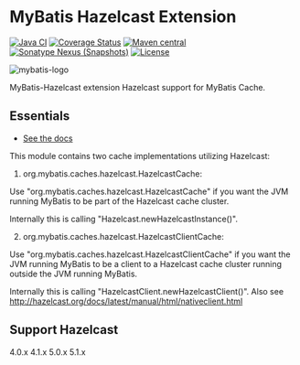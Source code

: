 MyBatis Hazelcast Extension
===========================

[![Java CI](https://github.com/mybatis/hazelcast-cache/actions/workflows/ci.yaml/badge.svg)](https://github.com/mybatis/hazelcast-cache/actions/workflows/ci.yaml)
[![Coverage Status](https://coveralls.io/repos/mybatis/hazelcast-cache/badge.svg?branch=master&service=github)](https://coveralls.io/github/mybatis/hazelcast-cache?branch=master)
[![Maven central](https://maven-badges.herokuapp.com/maven-central/org.mybatis.caches/mybatis-hazelcast/badge.svg)](https://maven-badges.herokuapp.com/maven-central/org.mybatis.caches/mybatis-hazelcast)
[![Sonatype Nexus (Snapshots)](https://img.shields.io/nexus/s/https/oss.sonatype.org/org.mybatis.caches/mybatis-hazelcast.svg)](https://oss.sonatype.org/content/repositories/snapshots/org/mybatis/caches/mybatis-hazelcast/)
[![License](http://img.shields.io/:license-apache-brightgreen.svg)](http://www.apache.org/licenses/LICENSE-2.0.html)

![mybatis-logo](http://mybatis.github.io/images/mybatis-logo.png)

MyBatis-Hazelcast extension Hazelcast support for MyBatis Cache.

Essentials
----------

* [See the docs](http://mybatis.github.io/hazelcast-cache/)


This module contains two cache implementations utilizing Hazelcast: 


1) org.mybatis.caches.hazelcast.HazelcastCache:

Use "org.mybatis.caches.hazelcast.HazelcastCache" if you want the JVM running MyBatis to be part of the Hazelcast cache cluster.

Internally this is calling "Hazelcast.newHazelcastInstance()".


2) org.mybatis.caches.hazelcast.HazelcastClientCache:

Use "org.mybatis.caches.hazelcast.HazelcastClientCache" if you want the JVM running MyBatis to be a client to a Hazelcast cache cluster running outside the JVM running MyBatis.

Internally this is calling "HazelcastClient.newHazelcastClient()". Also see http://hazelcast.org/docs/latest/manual/html/nativeclient.html

Support Hazelcast
-----------------
4.0.x
4.1.x
5.0.x
5.1.x
